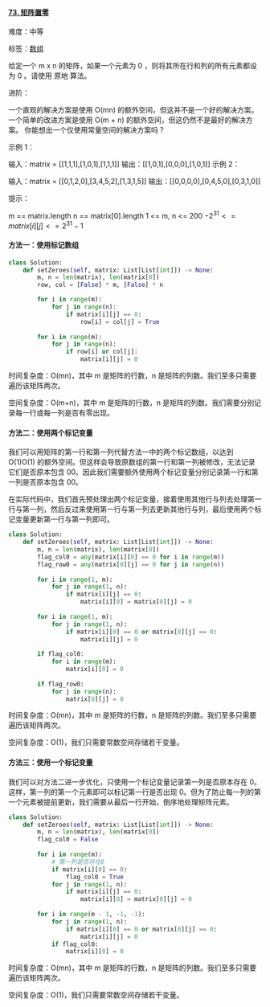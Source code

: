 #### [73. 矩阵置零](https://leetcode-cn.com/problems/set-matrix-zeroes/)

难度：中等

标签：[数组](../Topic/数组.md)

给定一个 m x n 的矩阵，如果一个元素为 0 ，则将其所在行和列的所有元素都设为 0 。请使用 原地 算法。

进阶：

一个直观的解决方案是使用  O(mn) 的额外空间，但这并不是一个好的解决方案。
一个简单的改进方案是使用 O(m + n) 的额外空间，但这仍然不是最好的解决方案。
你能想出一个仅使用常量空间的解决方案吗？


示例 1：


输入：matrix = [[1,1,1],[1,0,1],[1,1,1]]
输出：[[1,0,1],[0,0,0],[1,0,1]]
示例 2：


输入：matrix = [[0,1,2,0],[3,4,5,2],[1,3,1,5]]
输出：[[0,0,0,0],[0,4,5,0],[0,3,1,0]]


提示：

m == matrix.length
n == matrix[0].length
1 <= m, n <= 200
$-2^{31} <= matrix[i][j] <= 2^{31} - 1$

#### 方法一：使用标记数组

```python
class Solution:
    def setZeroes(self, matrix: List[List[int]]) -> None:
        m, n = len(matrix), len(matrix[0])
        row, col = [False] * m, [False] * n

        for i in range(m):
            for j in range(n):
                if matrix[i][j] == 0:
                    row[i] = col[j] = True
        
        for i in range(m):
            for j in range(n):
                if row[i] or col[j]:
                    matrix[i][j] = 0
```

时间复杂度：O(mn)，其中 m 是矩阵的行数，n 是矩阵的列数。我们至多只需要遍历该矩阵两次。

空间复杂度：O(m+n)，其中 m 是矩阵的行数，n 是矩阵的列数。我们需要分别记录每一行或每一列是否有零出现。

#### 方法二：使用两个标记变量

我们可以用矩阵的第一行和第一列代替方法一中的两个标记数组，以达到 O(1)O(1) 的额外空间。但这样会导致原数组的第一行和第一列被修改，无法记录它们是否原本包含 00。因此我们需要额外使用两个标记变量分别记录第一行和第一列是否原本包含 00。

在实际代码中，我们首先预处理出两个标记变量，接着使用其他行与列去处理第一行与第一列，然后反过来使用第一行与第一列去更新其他行与列，最后使用两个标记变量更新第一行与第一列即可。

```python
class Solution:
    def setZeroes(self, matrix: List[List[int]]) -> None:
        m, n = len(matrix), len(matrix[0])
        flag_col0 = any(matrix[i][0] == 0 for i in range(m))
        flag_row0 = any(matrix[0][j] == 0 for j in range(n))
        
        for i in range(1, m):
            for j in range(1, n):
                if matrix[i][j] == 0:
                    matrix[i][0] = matrix[0][j] = 0
        
        for i in range(1, m):
            for j in range(1, n):
                if matrix[i][0] == 0 or matrix[0][j] == 0:
                    matrix[i][j] = 0
        
        if flag_col0:
            for i in range(m):
                matrix[i][0] = 0
        
        if flag_row0:
            for j in range(n):
                matrix[0][j] = 0
```

时间复杂度：O(mn)，其中 m 是矩阵的行数，n 是矩阵的列数。我们至多只需要遍历该矩阵两次。

空间复杂度：O(1)，我们只需要常数空间存储若干变量。

#### 方法三：使用一个标记变量

我们可以对方法二进一步优化，只使用一个标记变量记录第一列是否原本存在 0。这样，第一列的第一个元素即可以标记第一行是否出现 0。但为了防止每一列的第一个元素被提前更新，我们需要从最后一行开始，倒序地处理矩阵元素。

```python
class Solution:
    def setZeroes(self, matrix: List[List[int]]) -> None:
        m, n = len(matrix), len(matrix[0])
        flag_col0 = False
        
        for i in range(m):
            # 第一列是否存在0
            if matrix[i][0] == 0:
                flag_col0 = True
            for j in range(1, n):
                if matrix[i][j] == 0:
                    matrix[i][0] = matrix[0][j] = 0
        
        for i in range(m - 1, -1, -1):
            for j in range(1, n):
                if matrix[i][0] == 0 or matrix[0][j] == 0:
                    matrix[i][j] = 0
            if flag_col0:
                matrix[i][0] = 0
```

时间复杂度：O(mn)，其中 m 是矩阵的行数，n 是矩阵的列数。我们至多只需要遍历该矩阵两次。

空间复杂度：O(1)，我们只需要常数空间存储若干变量。

